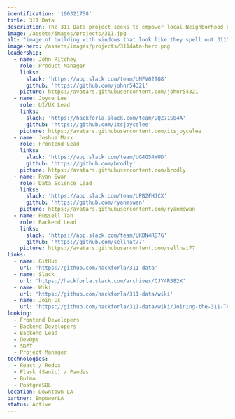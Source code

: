 ```yaml
---
identification: '190321758'
title: 311 Data
description: The 311 Data project seeks to empower local Neighborhood Councils to improve the ideation and analysis of their initiatives using the wealth of publicly available 311 data.
image: /assets/images/projects/311.jpg
alt: "image of building with windows that look like they spell out 311"
image-hero: /assets/images/projects/311data-hero.png
leadership:
  - name: John Ritchey
    role: Product Manager
    links:
      slack: 'https://app.slack.com/team/UNFV029Q8'
      github: 'https://github.com/johnr54321'
    picture: https://avatars.githubusercontent.com/johnr54321
  - name: Joyce Lee
    role: UI/UX Lead
    links:
      slack: 'https://hackforla.slack.com/team/UQZ71S04A'
      github: 'https://github.com/itsjoycelee'
    picture: https://avatars.githubusercontent.com/itsjoycelee
  - name: Joshua Marx
    role: Frontend Lead
    links:
      slack: 'https://app.slack.com/team/UG4G54YUD'
      github: 'https://github.com/brodly'
    picture: https://avatars.githubusercontent.com/brodly
  - name: Ryan Swan
    role: Data Science Lead
    links:
      slack: 'https://app.slack.com/team/UPB2FHJCX'
      github: 'https://github.com/ryanmswan'
    picture: https://avatars.githubusercontent.com/ryanmswan
  - name: Russell Tan
    role: Backend Lead
    links:
      slack: 'https://app.slack.com/team/UKBN4RB7G'
      github: 'https://github.com/sellnat77'
    picture: https://avatars.githubusercontent.com/sellnat77
links:
  - name: GitHub
    url: 'https://github.com/hackforla/311-data'
  - name: Slack
    url: 'https://hackforla.slack.com/archives/CJY4R382X'
  - name: Wiki
    url: 'https://github.com/hackforla/311-data/wiki'
  - name: Join Us
    url: 'https://github.com/hackforla/311-data/wiki/Joining-the-311-Team'
looking:
  - Frontend Developers
  - Backend Developers
  - Backend Lead
  - DevOps
  - SDET
  - Project Manager
technologies:
  - React / Redux
  - Flask (Sanic) / Pandas
  - Bulma
  - PostgreSQL
location: Downtown LA
partner: EmpowerLA
status: Active
---
```


